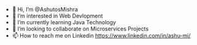 - 👋 Hi, I’m @AshutosMishra
- 👀 I’m interested in Web Devlopment
- 🌱 I’m currently learning Java Technology
- 💞️ I’m looking to collaborate on Microservices Projects
- 📫 How to reach me on Linkedin https://www.linkedin.com/in/ashu-mi/ 

